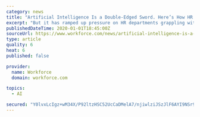 ```yaml
---
category: news
title: "Artificial Intelligence Is a Double-Edged Sword. Here’s How HR Leaders Can Properly Wield It"
excerpt: "But it has ramped up pressure on HR departments grappling with recruiting and retaining top talent. To help overcome these challenges, many are eyeing a double-edged sword: artificial intelligence. AI holds immense promise. Technology that mimics human thinking by making assumptions, learning, reasoning, problem-solving or predicting ..."
publishedDateTime: 2020-01-01T18:45:00Z
sourceUrl: https://www.workforce.com/news/artificial-intelligence-is-a-double-edged-sword-heres-how-hr-leaders-can-properly-wield-it
type: article
quality: 6
heat: 6
published: false

provider:
  name: Workforce
  domain: workforce.com

topics:
  - AI

secured: "Y0lvxLcIgz+wM34X/P92ltzHSC52UcCaDMelA7/njiwlziJSzJlF6AYI9NSr9gQrl6lKyI1danDmypBnU8BjAl6YSiUACFDOYXpvAc4KwTKDI1Kz8C9SorrR0rnf5eO7pXunCKNqklLhzwhxf2XKrokMhjmwUWU32reXK0PkYl45VxmOkjNUdKoG4rYSj0V++XzKi8sYrLKI0De6nomqdq8XzALVFC54J+wMsXzpuEfz6yyEeCUQkNNxM7Ob0bhoKfzo6wneO7LMQnf3HWs2rg==;cxtbSDUi94ySGGQG3D/rsg=="
---
```


